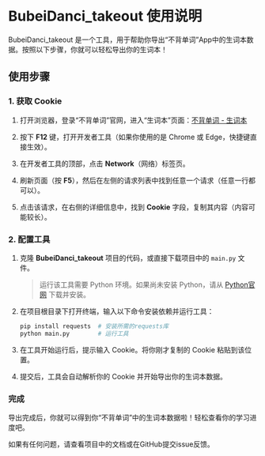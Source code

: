# BubeiDanci_takeout 使用说明

BubeiDanci_takeout 是一个工具，用于帮助你导出“不背单词”App中的生词本数据。按照以下步骤，你就可以轻松导出你的生词本！

## 使用步骤

### 1. 获取 Cookie

1. 打开浏览器，登录“不背单词”官网，进入“生词本”页面：[不背单词 - 生词本](https://www.bbdc.cn/newword)
   
2. 按下 **F12** 键，打开开发者工具（如果你使用的是 Chrome 或 Edge，快捷键直接生效）。

3. 在开发者工具的顶部，点击 **Network**（网络）标签页。

4. 刷新页面（按 **F5**），然后在左侧的请求列表中找到任意一个请求（任意一行都可以）。

5. 点击该请求，在右侧的详细信息中，找到 **Cookie** 字段，复制其内容（内容可能较长）。

### 2. 配置工具

1. 克隆 **BubeiDanci_takeout** 项目的代码，或直接下载项目中的 `main.py` 文件。

   > 运行该工具需要 Python 环境。如果尚未安装 Python，请从 [Python官网](https://www.python.org/downloads/) 下载并安装。

2. 在项目根目录下打开终端，输入以下命令安装依赖并运行工具：

   ```bash
   pip install requests  # 安装所需的requests库
   python main.py        # 运行工具
   ```


3. 在工具开始运行后，提示输入 Cookie。将你刚才复制的 Cookie 粘贴到该位置。

4. 提交后，工具会自动解析你的 Cookie 并开始导出你的生词本数据。

### 完成

导出完成后，你就可以得到你“不背单词”中的生词本数据啦！轻松查看你的学习进度吧。

如果有任何问题，请查看项目中的文档或在GitHub提交issue反馈。